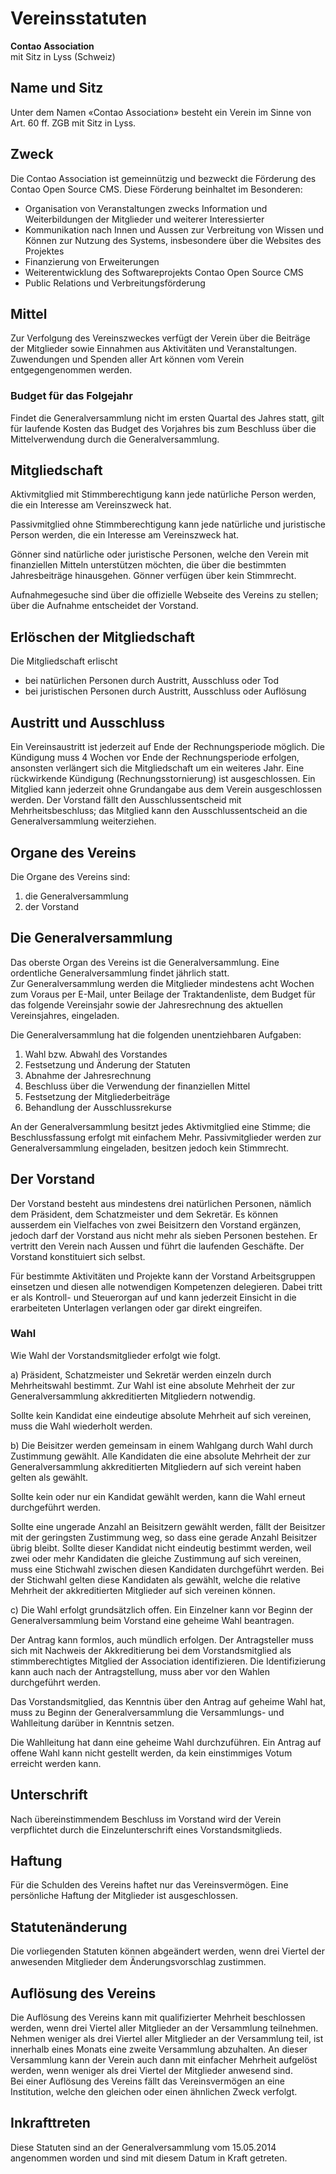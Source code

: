 # Vereinsstatuten

**Contao Association**  
mit Sitz in Lyss (Schweiz)



## Name und Sitz

Unter dem Namen «Contao Association» besteht ein Verein im Sinne von Art. 60 ff. ZGB mit Sitz in Lyss.



## Zweck

Die Contao Association ist gemeinnützig und bezweckt die Förderung des Contao Open Source CMS.
Diese Förderung beinhaltet im Besonderen:

- Organisation von Veranstaltungen zwecks Information und Weiterbildungen der Mitglieder und weiterer Interessierter
- Kommunikation nach Innen und Aussen zur Verbreitung von Wissen und Können zur Nutzung des Systems, insbesondere über die Websites des Projektes
- Finanzierung von Erweiterungen
- Weiterentwicklung des Softwareprojekts Contao Open Source CMS
- Public Relations und Verbreitungsförderung



## Mittel

Zur Verfolgung des Vereinszweckes verfügt der Verein über die Beiträge der Mitglieder sowie Einnahmen aus Aktivitäten und Veranstaltungen.
Zuwendungen und Spenden aller Art können vom Verein entgegengenommen werden.


### Budget für das Folgejahr

Findet die Generalversammlung nicht im ersten Quartal des Jahres statt, gilt für laufende Kosten das Budget des Vorjahres bis zum Beschluss über die Mittelverwendung durch die Generalversammlung. 


## Mitgliedschaft

Aktivmitglied mit Stimmberechtigung kann jede natürliche Person werden, die ein Interesse am Vereinszweck hat.

Passivmitglied ohne Stimmberechtigung kann jede natürliche und juristische Person werden, die ein Interesse am Vereinszweck hat.

Gönner sind natürliche oder juristische Personen, welche den Verein mit finanziellen Mitteln unterstützen möchten, die über die bestimmten Jahresbeiträge hinausgehen. Gönner verfügen über kein Stimmrecht.

Aufnahmegesuche sind über die offizielle Webseite des Vereins zu stellen; über die Aufnahme entscheidet der Vorstand.



## Erlöschen der Mitgliedschaft

Die Mitgliedschaft erlischt
- bei natürlichen Personen durch Austritt, Ausschluss oder Tod
- bei juristischen Personen durch Austritt, Ausschluss oder Auflösung



## Austritt und Ausschluss

Ein Vereinsaustritt ist jederzeit auf Ende der Rechnungsperiode möglich. Die Kündigung muss  4 Wochen vor Ende der Rechnungsperiode erfolgen, ansonsten verlängert sich die Mitgliedschaft um ein weiteres Jahr. Eine rückwirkende Kündigung (Rechnungsstornierung) ist ausgeschlossen. 
Ein Mitglied kann jederzeit ohne Grundangabe aus dem Verein ausgeschlossen werden. Der Vorstand fällt den Ausschlussentscheid mit Mehrheitsbeschluss; das Mitglied kann den Ausschlussentscheid an die Generalversammlung weiterziehen.



## Organe des Vereins

Die Organe des Vereins sind:

1. die Generalversammlung
2. der Vorstand



## Die Generalversammlung

Das oberste Organ des Vereins ist die Generalversammlung. Eine ordentliche Generalversammlung findet jährlich statt.  
Zur Generalversammlung werden die Mitglieder mindestens acht Wochen zum Voraus per E-Mail, unter Beilage der Traktandenliste, dem Budget für das folgende Vereinsjahr sowie der Jahresrechnung des aktuellen Vereinsjahres, eingeladen.

Die Generalversammlung hat die folgenden unentziehbaren Aufgaben:

1. Wahl bzw. Abwahl des Vorstandes
2. Festsetzung und Änderung der Statuten
3. Abnahme der Jahresrechnung
4. Beschluss über die Verwendung der finanziellen Mittel
5. Festsetzung der Mitgliederbeiträge
6. Behandlung der Ausschlussrekurse

An der Generalversammlung besitzt jedes Aktivmitglied eine Stimme; die Beschlussfassung erfolgt mit einfachem Mehr. Passivmitglieder werden zur Generalversammlung eingeladen, besitzen jedoch kein Stimmrecht.



## Der Vorstand

Der Vorstand besteht aus mindestens drei natürlichen Personen, nämlich dem Präsident, dem Schatzmeister und dem Sekretär. Es können ausserdem ein Vielfaches von zwei Beisitzern den Vorstand ergänzen, jedoch darf der Vorstand aus nicht mehr als sieben Personen bestehen. Er vertritt den Verein nach Aussen und führt die laufenden Geschäfte. Der Vorstand konstituiert sich selbst.

Für bestimmte Aktivitäten und Projekte kann der Vorstand Arbeitsgruppen einsetzen und diesen alle notwendigen Kompetenzen delegieren. Dabei tritt er als Kontroll- und Steuerorgan auf und kann jederzeit Einsicht in die erarbeiteten Unterlagen verlangen oder gar direkt eingreifen.

### Wahl

Wie Wahl der Vorstandsmitglieder erfolgt wie folgt.

a) Präsident, Schatzmeister und Sekretär werden einzeln durch Mehrheitswahl bestimmt. Zur Wahl ist eine absolute Mehrheit der zur Generalversammlung akkreditierten Mitgliedern notwendig.

Sollte kein Kandidat eine eindeutige absolute Mehrheit auf sich vereinen, muss die Wahl wiederholt werden.

b) Die Beisitzer werden gemeinsam in einem Wahlgang durch Wahl durch Zustimmung gewählt. Alle Kandidaten die eine absolute Mehrheit der zur Generalversammlung akkreditierten Mitgliedern auf sich vereint haben gelten als gewählt.

Sollte kein oder nur ein Kandidat gewählt werden, kann die Wahl erneut durchgeführt werden.

Sollte eine ungerade Anzahl an Beisitzern gewählt werden, fällt der Beisitzer mit der geringsten Zustimmung weg, so dass eine gerade Anzahl Beisitzer übrig bleibt. Sollte dieser Kandidat nicht eindeutig bestimmt werden, weil zwei oder mehr Kandidaten die gleiche Zustimmung auf sich vereinen, muss eine Stichwahl zwischen diesen Kandidaten durchgeführt werden. Bei der Stichwahl gelten diese Kandidaten als gewählt, welche die relative Mehrheit der akkreditierten Mitglieder auf sich vereinen können.

c) Die Wahl erfolgt grundsätzlich offen. Ein Einzelner kann vor Beginn der Generalversammlung beim Vorstand eine geheime Wahl beantragen.

Der Antrag kann formlos, auch mündlich erfolgen. Der Antragsteller muss sich mit Nachweis der Akkreditierung bei dem Vorstandsmitglied als stimmberechtigtes Mitglied der Association identifizieren. Die Identifizierung kann auch nach der Antragstellung, muss aber vor den Wahlen durchgeführt werden.

Das Vorstandsmitglied, das Kenntnis über den Antrag auf geheime Wahl hat, muss zu Beginn der Generalversammlung die Versammlungs- und Wahlleitung darüber in Kenntnis setzen.

Die Wahlleitung hat dann eine geheime Wahl durchzuführen. Ein Antrag auf offene Wahl kann nicht gestellt werden, da kein einstimmiges Votum erreicht werden kann.



## Unterschrift

Nach übereinstimmendem Beschluss im Vorstand wird der Verein verpflichtet durch die Einzelunterschrift eines Vorstandsmitglieds.



## Haftung

Für die Schulden des Vereins haftet nur das Vereinsvermögen. Eine persönliche Haftung der Mitglieder ist ausgeschlossen.



## Statutenänderung

Die vorliegenden Statuten können abgeändert werden, wenn drei Viertel der anwesenden Mitglieder dem Änderungsvorschlag zustimmen.



## Auflösung des Vereins

Die Auflösung des Vereins kann mit qualifizierter Mehrheit beschlossen werden, wenn drei Viertel aller Mitglieder an der Versammlung teilnehmen.  
Nehmen weniger als drei Viertel aller Mitglieder an der Versammlung teil, ist innerhalb eines Monats eine zweite Versammlung abzuhalten. An dieser Versammlung kann der Verein auch dann mit einfacher Mehrheit aufgelöst werden, wenn weniger als drei Viertel der Mitglieder anwesend sind.  
Bei einer Auflösung des Vereins fällt das Vereinsvermögen an eine Institution, welche den gleichen oder einen ähnlichen Zweck verfolgt.



## Inkrafttreten

Diese Statuten sind an der Generalversammlung vom 15.05.2014 angenommen worden und sind mit diesem Datum in Kraft getreten.


